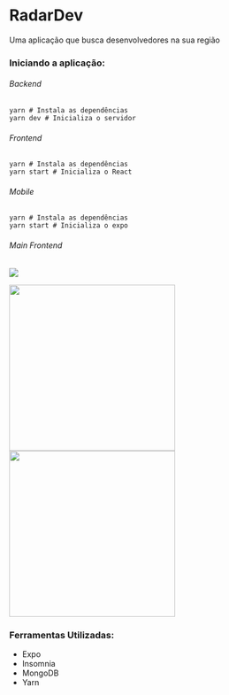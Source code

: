 <h1>RadarDev</h1>
<span>Uma aplicação que busca desenvolvedores na sua região</span>


<h3>Iniciando a aplicação:</h3>
<h6>Backend</h6>

```
yarn # Instala as dependências
yarn dev # Inicializa o servidor
```

<h6>Frontend</h6>

```
yarn # Instala as dependências
yarn start # Inicializa o React
```

<h6>Mobile</h6>

```
yarn # Instala as dependências
yarn start # Inicializa o expo
```
<h6>Main Frontend</h6>
<img src="https://github.com/miroswd/RadarDev/blob/master/frontend/assets/front-main.png" />
</br>

<p aling="center">
<img src="https://github.com/miroswd/RadarDev/blob/master/mobile/assets/screenshots/mobile-map.png" width="300px"/>
<img src="https://github.com/miroswd/RadarDev/blob/master/mobile/assets/screenshots/mobile-perfil.png" width="300px"/>
</br>
</p>

<h3>Ferramentas Utilizadas:</h3>
<ul>
  <li>Expo</li>
  <li>Insomnia</li>
  <li>MongoDB</li>
  <li>Yarn</li>
</ul>

